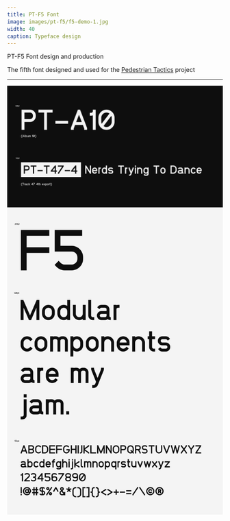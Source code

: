 ```yaml
---
title: PT-F5 Font
image: images/pt-f5/f5-demo-1.jpg
width: 40
caption: Typeface design
---
```


PT-F5 Font design and production

The fifth font designed and used for the [Pedestrian Tactics](https://pedestriantactics.com) project

***

![](../images/pt-f5/f5-demo-1.jpg)
![](../images/pt-f5/f5-demo-2.jpg)